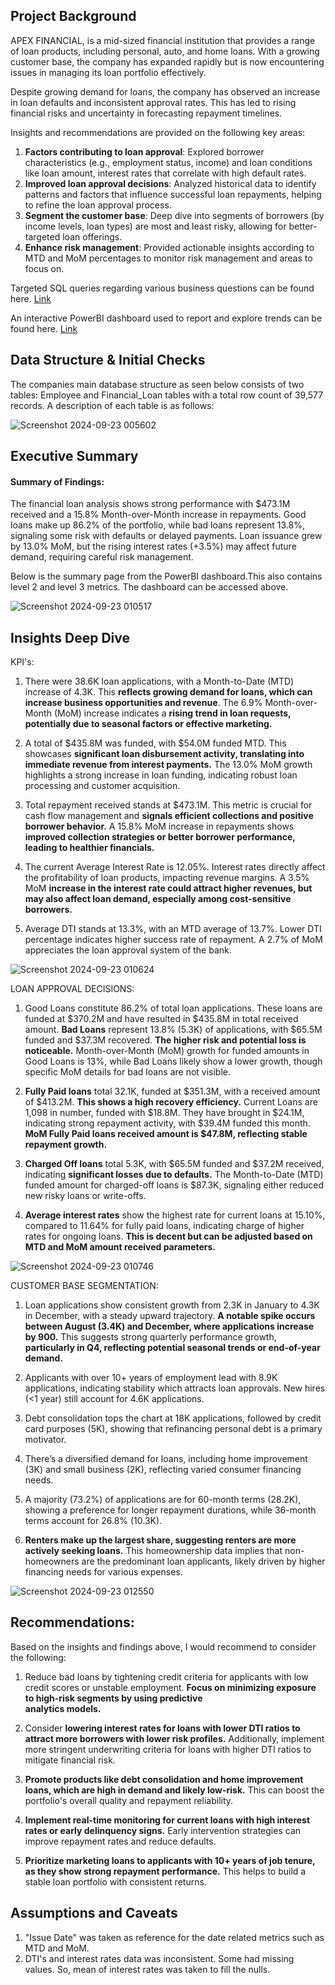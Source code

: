 ## Project Background
APEX FINANCIAL, is a mid-sized financial institution that provides a range of loan products, including personal, auto, and home loans. With a growing customer base, the company has expanded rapidly but is now encountering issues in managing its loan portfolio effectively.

Despite growing demand for loans, the company has observed an increase in loan defaults and inconsistent approval rates. This has led to rising financial risks and uncertainty in forecasting repayment timelines.

Insights and recommendations are provided on the following key areas:

1. **Factors contributing to loan approval**: Explored borrower characteristics (e.g., employment status, income) and loan conditions like loan amount, interest rates that correlate with high default rates.
2. **Improved loan approval decisions**: Analyzed historical data to identify patterns and factors that influence successful loan repayments, helping to refine the loan approval process.
3. **Segment the customer base**: Deep dive into segments of borrowers (by income levels, loan types) are most and least risky, allowing for better-targeted loan offerings.
4. **Enhance risk management**: Provided actionable insights according to MTD and MoM percentages to monitor risk management and areas to focus on.



Targeted SQL queries regarding various business questions can be found here. [Link](https://drive.google.com/file/d/1opjiqFX8QVN-fAyCf8hzsUyZH_ZCA8s4/view?usp=drive_link)

An interactive PowerBI dashboard used to report and explore trends can be found here. [Link](https://app.powerbi.com/groups/me/reports/15fda782-82d6-4b63-ae2a-d422413270f3/b1d7243543fe61f61797?experience=power-bi)
 
 

## Data Structure & Initial Checks
The companies main database structure as seen below consists of two tables: Employee and Financial_Loan tables with a total row count of 39,577 records. A description of each table is as follows:

![Screenshot 2024-09-23 005602](https://github.com/user-attachments/assets/368d4beb-1472-456a-849d-8f2df9f9d28d)


## Executive Summary
#### Summary of Findings:
The financial loan analysis shows strong performance with $473.1M received and a 15.8% Month-over-Month increase in repayments. Good loans make up 86.2% of the portfolio, while bad loans represent 13.8%, signaling some risk with defaults or delayed payments. Loan issuance grew by 13.0% MoM, but the rising interest rates (+3.5%) may affect future demand, requiring careful risk management.

Below is the summary page from the PowerBI dashboard.This also contains level 2 and level 3 metrics. The dashboard can be accessed above.   

![Screenshot 2024-09-23 010517](https://github.com/user-attachments/assets/0fc73e4f-34a6-4ab4-83e1-1bc285399679)

## Insights Deep Dive

KPI's:
1. There were 38.6K loan applications, with a Month-to-Date (MTD) increase of 4.3K. This **reflects growing demand for loans, which can increase business opportunities and revenue**. 
   The 6.9% Month-over-Month (MoM) increase indicates a **rising trend in loan requests, potentially due to seasonal factors or effective marketing.**

2. A total of $435.8M was funded, with $54.0M funded MTD. This showcases **significant loan disbursement activity, translating into immediate revenue from interest payments.**
   The 13.0% MoM growth highlights a strong increase in loan funding, indicating robust loan processing and customer acquisition.

3. Total repayment received stands at $473.1M. This metric is crucial for cash flow management and **signals efficient collections and positive borrower behavior.**
   A 15.8% MoM increase in repayments shows **improved collection strategies or better borrower performance, leading to healthier financials.**

4. The current Average Interest Rate is 12.05%.
   Interest rates directly affect the profitability of loan products, impacting revenue margins.
   A 3.5% MoM **increase in the interest rate could attract higher revenues, but may also affect loan demand, especially among cost-sensitive borrowers.**

5. Average DTI stands at 13.3%, with an MTD average of 13.7%. Lower DTI percentage indicates higher success rate of repayment.
   A 2.7% of MoM appreciates the loan approval system of the bank.
   
![Screenshot 2024-09-23 010624](https://github.com/user-attachments/assets/607b8364-e215-4e70-9184-a946b17eeb9b)



LOAN APPROVAL DECISIONS:

1. Good Loans constitute 86.2% of total loan applications. These loans are funded at $370.2M and have resulted in $435.8M in total received amount.
   **Bad Loans** represent 13.8% (5.3K) of applications, with $65.5M funded and $37.3M recovered. 
   **The higher risk and potential loss is noticeable.**
   Month-over-Month (MoM) growth for funded amounts in Good Loans is 13%, while Bad Loans likely show a lower growth, though specific MoM details for bad loans are not visible.

2. **Fully Paid loans** total 32.1K, funded at $351.3M, with a received amount of $413.2M.
   **This shows a high recovery efficiency.**
   Current Loans are 1,098 in number, funded with $18.8M.
   They have brought in $24.1M, indicating strong repayment activity, with $39.4M funded this month.
   **MoM Fully Paid loans received amount is $47.8M, reflecting stable repayment growth.**

3. **Charged Off loans** total 5.3K, with $65.5M funded and $37.2M received, indicating **significant losses due to defaults.**
   The Month-to-Date (MTD) funded amount for charged-off loans is $87.3K, signaling either reduced new risky loans or write-offs.

4. **Average interest rates** show the highest rate for current loans at 15.10%, compared to 11.64% for fully paid loans,
   indicating charge of higher rates for ongoing loans. **This is decent but can be adjusted based on MTD and MoM amount received parameters.**

![Screenshot 2024-09-23 010746](https://github.com/user-attachments/assets/3a11a13b-d639-4839-ae10-4529034fd044)



CUSTOMER BASE SEGMENTATION:

1. Loan applications show consistent growth from 2.3K in January to 4.3K in December, with a steady upward trajectory. 
   **A notable spike occurs between August (3.4K) and December, where applications increase by 900.**
   This suggests strong quarterly performance growth, **particularly in Q4, reflecting potential seasonal trends or end-of-year demand.**

2. Applicants with over 10+ years of employment lead with 8.9K applications, indicating stability which attracts loan approvals. New hires (<1 year) still account for 4.6K applications.

3. Debt consolidation tops the chart at 18K applications, followed by credit card purposes (5K), showing that refinancing personal debt is a primary motivator.

4. There’s a diversified demand for loans, including home improvement (3K) and small business (2K), reflecting varied consumer financing needs.

5. A majority (73.2%) of applications are for 60-month terms (28.2K), showing a preference for longer repayment durations, while 36-month terms account for 26.8% (10.3K).

6. **Renters make up the largest share, suggesting renters are more actively seeking loans.** 
   This homeownership data implies that non-homeowners are the predominant loan applicants, likely driven by higher financing needs for various expenses.

![Screenshot 2024-09-23 012550](https://github.com/user-attachments/assets/98baa8bd-ead3-4262-a423-6eb2c85f5188)


## Recommendations:
Based on the insights and findings above, I would recommend to consider the following:

1. Reduce bad loans by tightening credit criteria for applicants with low credit scores or unstable employment. **Focus on minimizing exposure to high-risk segments by using predictive     
   analytics models.**

2. Consider **lowering interest rates for loans with lower DTI ratios to attract more borrowers with lower risk profiles.** Additionally, implement more stringent underwriting criteria for      loans with higher DTI ratios to mitigate financial risk.

3. **Promote products like debt consolidation and home improvement loans, which are high in demand and likely low-risk.** This can boost the portfolio's overall quality and repayment 
   reliability.

4. **Implement real-time monitoring for current loans with high interest rates or early delinquency signs.** Early intervention strategies can improve repayment rates and reduce defaults.

5. **Prioritize marketing loans to applicants with 10+ years of job tenure, as they show strong repayment performance.** This helps to build a stable loan portfolio with consistent returns.


## Assumptions and Caveats

1. "Issue Date" was taken as reference for the date related metrics such as MTD and MoM.
2. DTI's and interest rates data was inconsistent. Some had missing values. So, mean of interest rates was taken to fill the nulls.
